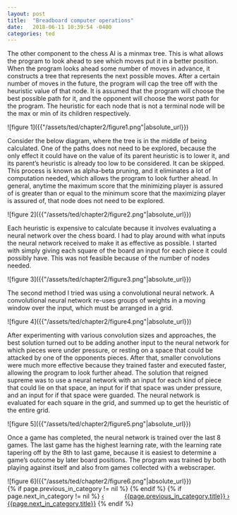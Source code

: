 ```yaml
---
layout: post
title:  "Breadboard computer operations"
date:   2018-06-11 10:39:54 -0400
categories: ted
---
```

<p>
The other component to the chess AI is a minmax tree. This is what allows the program to look ahead to see which moves put it in a better position. When the program looks ahead some number of moves in advance, it constructs a tree that represents the next possible moves. After a certain number of moves in the future, the program will cap the tree off with the heuristic value of that node. It is assumed that the program will choose the best possible path for it, and the opponent will choose the worst path for the program. The heuristic for each node that is not a terminal node will be the max or min of its children respectively.
</p>
![figure 1]({{"/assets/ted/chapter2/figure1.png"|absolute_url}})
<p>
Consider the below diagram, where the tree is in the middle of being calculated. One of the paths does not need to be explored, because the only effect it could have on the value of its parent heuristic is to lower it, and its parent’s heuristic is already too low to be considered. It can be skipped. This process is known as alpha-beta pruning, and it eliminates a lot of computation needed, which allows the program to look further ahead. In general, anytime the maximum score that the minimizing player is assured of is greater than or equal to the minimum score that the maximizing player is assured of, that node does not need to be explored. 
</p>
![figure 2]({{"/assets/ted/chapter2/figure2.png"|absolute_url}})
<p>
Each heuristic is expensive to calculate because it involves evaluating a neural network over the chess board. I had to play around with what inputs the neural network received to make it as effective as possible. I started with simply giving each square of the board an input for each piece it could possibly have. This was not feasible because of the number of nodes needed. 
</p>
![figure 3]({{"/assets/ted/chapter2/figure3.png"|absolute_url}})
<p>
The second method I tried was using a convolutional neural network. A convolutional neural network re-uses groups of weights in a moving window over the input, which must be arranged in a grid. 
</p>
![figure 4]({{"/assets/ted/chapter2/figure4.png"|absolute_url}})
<p>
After experimenting with various convolution sizes and approaches, the best solution turned out to be adding another input to the neural network for which pieces were under pressure, or resting on a space that could be attacked by one of the opponents pieces. After that, smaller convolutions were much more effective because they trained faster and executed faster, allowing the program to look further ahead. The solution that reigned supreme was to use a neural network with an input for each kind of piece that could lie on that space, an input for if that space was under pressure, and an input for if that space were guarded. The neural network is evaluated for each square in the grid, and summed up to get the heuristic of the entire grid. 
</p>
![figure 5]({{"/assets/ted/chapter2/figure5.png"|absolute_url}})
<p>
Once a game has completed, the neural network is trained over the last 8 games. The last game has the highest learning rate, with the learning rate tapering off by the 8th to last game, because it is easiest to determine a game’s outcome by later board positions. The program was trained by both playing against itself and also from games collected with a webscraper. 
</p>
![figure 6]({{"/assets/ted/chapter2/figure6.png"|absolute_url}})


<div>
{% if page.previous_in_category != nil %}
<a href="{{page.previous_in_category.url}}" style="float:right;">{{page.previous_in_category.title}} &#8250;</a>
{% endif %}
{% if page.next_in_category != nil %}
<a href="{{page.next_in_category.url}}" class="float:left;">&#8249; {{page.next_in_category.title}}</a>
{% endif %}
</div>

